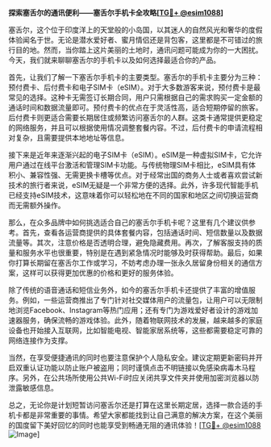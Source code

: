 **探索塞舌尔的通讯便利——塞舌尔手机卡全攻略[[TG💪+ @esim1088](https://t.me/s/esim1088)]**

塞舌尔，这个位于印度洋上的天堂般的小岛国，以其迷人的自然风光和奢华的度假体验闻名于世。无论是潜水爱好者、蜜月情侣还是背包客，这里都是不可错过的旅行目的地。然而，当你踏上这片美丽的土地时，通讯问题可能成为你的一大困扰。今天，我们就来聊聊塞舌尔的手机卡以及如何选择最适合你的产品。

首先，让我们了解一下塞舌尔手机卡的主要类型。塞舌尔的手机卡主要分为三种：预付费卡、后付费卡和电子SIM卡（eSIM）。对于大多数游客来说，预付费卡是最常见的选择。这种卡无需签订长期合同，用户只需根据自己的需求购买一定金额的通话时间和数据流量即可。预付费卡的优点在于灵活性高，适合短期停留的旅客。后付费卡则更适合需要长期居住或频繁访问塞舌尔的人群。这类卡通常提供更稳定的网络服务，并且可以根据使用情况调整套餐内容。不过，后付费卡的申请流程相对复杂，且需要提供本地地址等信息。

接下来是近年来逐渐兴起的电子SIM卡（eSIM）。eSIM是一种虚拟SIM卡，它允许用户通过在线平台激活和管理SIM卡功能。与传统物理SIM卡相比，eSIM具有体积小、兼容性强、无需更换卡槽等优点。对于经常出国的商务人士或者喜欢尝试新技术的旅行者来说，eSIM无疑是一个非常方便的选择。此外，许多现代智能手机已经支持eSIM技术，这意味着你可以轻松地在不同的国家和地区之间切换运营商而无需额外操作。

那么，在众多品牌中如何挑选适合自己的塞舌尔手机卡呢？这里有几个建议供参考。首先，查看各运营商提供的具体套餐内容，包括通话时间、短信数量以及数据流量等。其次，注意价格是否透明合理，避免隐藏费用。再次，了解客服支持的质量和服务水平也很重要，特别是在遇到紧急情况时能够及时获得帮助。最后，如果你打算长期留在塞舌尔工作或学习，不妨考虑办理一张永久居留身份相关的通信方案，这样可以获得更加优惠的价格和更好的服务体验。

除了传统的语音通话和短信业务外，如今的塞舌尔手机卡还提供了丰富的增值服务。例如，一些运营商推出了专门针对社交媒体用户的流量包，让用户可以无限制地浏览Facebook、Instagram等热门应用；还有专门为游戏爱好者设计的游戏加速器服务，确保流畅的游戏体验。此外，随着物联网技术的发展，越来越多的家庭设备也开始接入互联网，比如智能电视、智能家居系统等，这些都需要稳定可靠的网络连接作为支撑。

当然，在享受便捷通讯的同时也要注意保护个人隐私安全。建议定期更新密码并开启双重认证功能以防止账户被盗用；同时谨慎点击不明链接以免感染病毒木马程序。另外，在公共场所使用公共Wi-Fi时应关闭共享文件夹并使用加密浏览器以防泄露敏感信息。

总之，无论你是计划短暂访问塞舌尔还是打算在这里长期定居，选择一款合适的手机卡都是非常重要的事情。希望大家都能找到让自己满意的解决方案，在这个美丽的国度留下美好回忆的同时也能享受到畅通无阻的通讯体验！[[TG💪+ @esim1088](https://t.me/s/esim1088) ![Image](https://i.postimg.cc/4NQfJmqS/Snipaste-2025-05-13-00-14-12.png)]